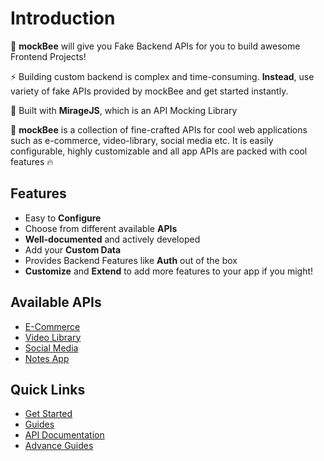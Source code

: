 # Introduction

🚀 **mockBee** will give you Fake Backend APIs for you to build awesome Frontend Projects!

⚡ Building custom backend is complex and time-consuming. **Instead**, use variety of fake APIs provided by mockBee and get started instantly.

🌌 Built with **MirageJS**, which is an API Mocking Library

🤩 **mockBee** is a collection of fine-crafted APIs for cool web applications such as e-commerce, video-library, social media etc. It is easily configurable, highly customizable and all app APIs are packed with cool features 🔥

## Features

- Easy to **Configure**
- Choose from different available **APIs**
- **Well-documented** and actively developed
- Add your **Custom Data**
- Provides Backend Features like **Auth** out of the box
- **Customize** and **Extend** to add more features to your app if you might!

## Available APIs

- [E-Commerce](api/apps/e-commerce)
- [Video Library](api/apps/video-library)
- [Social Media](api/apps/social-media)
- [Notes App](api/apps/notes-app)

## Quick Links

- [Get Started](installation)
- [Guides](why-miragejs-mock-backend)
- [API Documentation](api/introduction)
- [Advance Guides](main-concepts)
